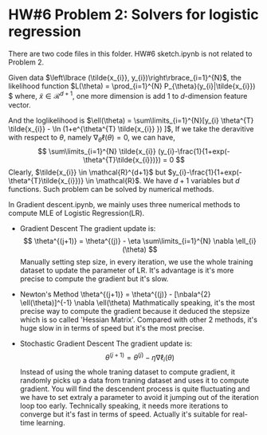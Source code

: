 # HW#6 Problem 2: Solvers for logistic regression

There are two code files in this folder. HW#6 sketch.ipynb is not related to Problem 2.

Given data $\left\lbrace (\tilde{x_{i}}, y_{i})\right\rbrace_{i=1}^{N}$, the likelihood function $L(\theta) = \prod_{i=1}^{N} P_{\theta}(y_{i}|\tilde{x_{i}}) $
where, $\tilde{x} \in \mathcal{R}^{d+1}$, one more dimension is add 1 to $d$-dimension feature vector.

And the loglikelihood is $\ell(\theta) = \sum\limits_{i=1}^{N}[y_{i} \theta^{T} \tilde{x_{i}} - \ln (1+e^{\theta^{T} \tilde{x_{i}} }) ]$, If we take the deravitive 
with respect to $\theta$, namely $\nabla_{\theta} \ell(\theta) = 0$, we can have,
$$
\sum\limits_{i=1}^{N} \tilde{x_{i}} (y_{i}-\frac{1}{1+exp(-\theta^{T}\tilde{x_{i}})}) = 0
$$
Clearly, $\tilde{x_{i}} \in \mathcal{R}^{d+1}$ but $y_{i}-\frac{1}{1+exp(-\theta^{T}\tilde{x_{i}})} \in \mathcal{R}$. We have $d+1$ variables but $d$ functions.
Such problem can be solved by numerical methods.

In Gradient descent.ipynb, we mainly uses three numerical methods to compute MLE of Logistic Regression(LR).

* Gradient Descent
  The gradient update is:
  $$
  \theta^{(j+1)} = \theta^{(j)} - \eta \sum\limits_{i=1}^{N} \nabla \ell_{i}(\theta)
  $$
  Manually setting step size, in every iteration, we use the whole training dataset to update the parameter of LR.
It's advantage is it's more precise to compute the gradient but it's slow.
  
* Newton's Method
  \theta^{(j+1)} = \theta^{(j)} - [\nbala^{2} \ell(\theta)]^{-1} \nabla \ell(\theta)
  Mathmatically speaking, it's the most precise way to compute the gradient because it deduced the stepsize
which is so called 'Hessian Matrix'. Compared with other 2 methods, it's huge slow in in terms of speed 
but it's the most precise.

* Stochastic Gradient Descent
  The gradient update is:
  $$
  \theta^{(j+1)} = \theta^{(j)} - \eta \nabla \ell_{i}(\theta)
  $$
  Instead of using the whole traning dataset to compute gradient, it randomly picks up a data from traning dataset
and uses it to compute gradient. You will find the descendent process is quite fluctuating and we have to set 
extraly a parameter to avoid it jumping out of the iteration loop too early. Technically speaking, it needs more
iterations to converge but it's fast in terms of speed. Actually it's suitable for real-time learning.
